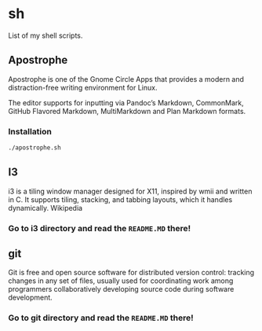 # sh
List of my shell scripts.


## Apostrophe 
Apostrophe is one of the Gnome Circle Apps that provides a modern and distraction-free writing environment for Linux.

The editor supports for inputting via Pandoc’s Markdown, CommonMark, GitHub Flavored Markdown, MultiMarkdown and Plan Markdown formats. 
### Installation 
````bash
./apostrophe.sh
````

## I3
i3 is a tiling window manager designed for X11, inspired by wmii and written in C. It supports tiling, stacking, and tabbing layouts, which it handles dynamically. Wikipedia
### Go to i3 directory and read the `README.MD` there!

## git
Git is free and open source software for distributed version control: tracking changes in any set of files, usually used for coordinating work among programmers collaboratively developing source code during software development.
### Go to git directory and read the `README.MD` there!
